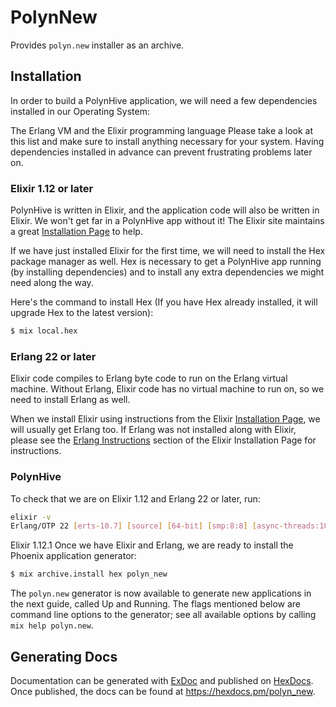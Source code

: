 # PolynNew

Provides `polyn.new` installer as an archive.

## Installation

In order to build a PolynHive application, we will need a few dependencies installed in our Operating System:

The Erlang VM and the Elixir programming language
Please take a look at this list and make sure to install anything necessary for your system. Having dependencies installed in advance can prevent frustrating problems later on.

### Elixir 1.12 or later
PolynHive is written in Elixir, and the application code will also be written in Elixir. We won't get far in a PolynHive app without it! The Elixir site maintains a great [Installation Page](https://elixir-lang.org/install.html) to help.

If we have just installed Elixir for the first time, we will need to install the Hex package manager as well. Hex is necessary to get a PolynHive app running (by installing dependencies) and to install any extra dependencies we might need along the way.

Here's the command to install Hex (If you have Hex already installed, it will upgrade Hex to the latest version):

```bash
$ mix local.hex
```

### Erlang 22 or later
Elixir code compiles to Erlang byte code to run on the Erlang virtual machine. Without Erlang, Elixir code has no virtual machine to run on, so we need to install Erlang as well.

When we install Elixir using instructions from the Elixir [Installation Page](https://elixir-lang.org/install.html), we will usually get Erlang too. If Erlang was not installed along with Elixir, please see the [Erlang Instructions](https://elixir-lang.org/install.html#installing-erlang) section of the Elixir Installation Page for instructions.

### PolynHive
To check that we are on Elixir 1.12 and Erlang 22 or later, run:

```bash
elixir -v
Erlang/OTP 22 [erts-10.7] [source] [64-bit] [smp:8:8] [async-threads:10] [hipe] [kernel-poll:false] [dtrace]
```

Elixir 1.12.1
Once we have Elixir and Erlang, we are ready to install the Phoenix application generator:

```bash
$ mix archive.install hex polyn_new
```

The `polyn.new` generator is now available to generate new applications in the next guide, called Up and Running. The flags mentioned below are command line options to the generator; see all available options by calling `mix help polyn.new`.

## Generating Docs

Documentation can be generated with [ExDoc](https://github.com/elixir-lang/ex_doc)
and published on [HexDocs](https://hexdocs.pm). Once published, the docs can
be found at <https://hexdocs.pm/polyn_new>.

